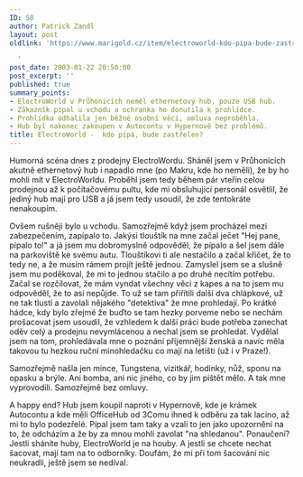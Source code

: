 ```yaml
---
ID: 58
author: Patrick Zandl
layout: post
oldlink: 'https://www.marigold.cz/item/electroworld-kdo-pipa-bude-zastrelen

  '
post_date: 2003-01-22 20:50:00
post_excerpt: ''
published: true
summary_points:
- ElectroWorld v Průhonicích neměl ethernetový hub, pouze USB hub.
- Zákazník pípal u vchodu a ochranka ho donutila k prohlídce.
- Prohlídka odhalila jen běžné osobní věci, omluva neproběhla.
- Hub byl nakonec zakoupen v Autocontu v Hypernově bez problémů.
title: ElectroWorld -  kdo pípá, bude zastřelen?
---
```


<p>
<p>
Humorná scéna dnes z prodejny ElectroWordu. Sháněl jsem v Průhonicích akutně ethernetový hub i napadlo mne (po Makru, kde ho neměli), že by ho mohli mít v ElectroWorldu. Proběhl jsem tedy během pár vteřin celou prodejnou až k počítačovému pultu, kde mi obsluhující personál osvětlil, že jediný hub mají pro USB a já jsem tedy usoudil, že zde tentokráte nenakoupím. </p>

<p>
Ovšem rušněji bylo u vchodu. Samozřejmě když jsem procházel mezi zabezpečením, zapípalo to. Jakýsi tlouštík na mne začal ječet "Hej pane, pípalo to!" a já jsem mu dobromyslně odpověděl, že pípalo a šel jsem dále na parkoviště ke svému autu. Tlouštíkovi ti ale nestačilo a začal křičet, že to tedy ne, a že musím rámem projít ještě jednou. Zamyslel jsem se a slušně jsem mu poděkoval, že mi to jednou stačilo a po druhé necítím potřebu. Začal se rozčilovat, že mám vyndat všechny věci z kapes a na to jsem mu odpověděl, že to asi nepůjde. To už se tam přiřítili další dva chlápkové, už ne tak tlustí a zavolali nějakého "detektiva" že mne prohledají. Po krátké hádce, kdy bylo zřejmé že buďto se tam hezky porveme nebo se nechám prošacovat jsem usoudil, že vzhledem k další práci bude potřeba zanechat oděv celý a prodejnu nevymlácenou a nechal jsem se prohledat. Vydělal jsem na tom, prohledávala mne o poznání příjemnější ženská a navíc měla takovou tu hezkou ruční minohledačku co mají na letišti (už i v Praze!). </p>

<p>
Samozřejmě našla jen mince, Tungstena, vizitkář, hodinky, nůž, sponu na opasku a brýle. Ani bomba, ani nic jiného, co by jim pištět mělo. A tak mne vyprovodili. Samozřejmě bez omluvy. </p>

<p>
A happy end? Hub jsem koupil naproti v Hypernově, kde je krámek Autocontu a kde měli OfficeHub od 3Comu ihned k odběru za tak lacino, až mi to bylo podezřelé. Pípal jsem tam taky a vzali to jen jako upozornění na to, že odcházím a že by za mnou mohli zavolat "na shledanou". Ponaučení? Jestli sháníte huby, ElectroWorld je na houby. A jestli se chcete nechat šacovat, mají tam na to odborníky. Doufám, že mi při tom šacování nic neukradli, ještě jsem se nedíval. </p>

</p>